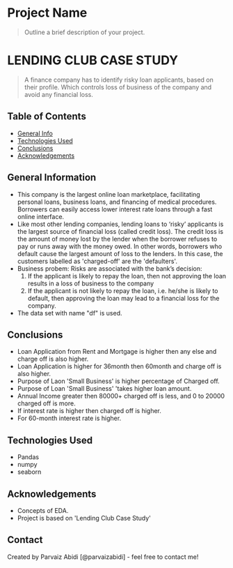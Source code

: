 # Project Name
> Outline a brief description of your project.

# LENDING CLUB CASE STUDY
> A finance company has to identify risky loan applicants, based on their profile. 
> Which controls loss of business of the company and avoid any financial loss.


## Table of Contents
* [General Info](#general-information)
* [Technologies Used](#technologies-used)
* [Conclusions](#conclusions)
* [Acknowledgements](#acknowledgements)

<!-- You can include any other section that is pertinent to your problem -->
 
## General Information
- This company is the largest online loan marketplace, facilitating personal loans, business loans, and financing of medical procedures. Borrowers can easily access lower interest rate loans through a fast online interface. 
- Like most other lending companies, lending loans to ‘risky’ applicants is the largest source of financial loss (called credit loss). The credit loss is the amount of money lost by the lender when the borrower refuses to pay or runs away with the money owed. In other words, borrowers who default cause the largest amount of loss to the lenders. In this case, the customers labelled as 'charged-off' are the 'defaulters'.  
- Business probem: Risks are associated with the bank’s decision:
    1) If the applicant is likely to repay the loan, then not approving the loan results in a loss of business to the company
    2) If the applicant is not likely to repay the loan, i.e. he/she is likely to default, then approving the loan may lead to a financial loss for the company.
- The data set with name "df" is used.


<!-- You don't have to answer all the questions - just the ones relevant to your project. -->

## Conclusions
- Loan Application from Rent and Mortgage is higher then any else and charge off is also higher.
- Loan Application is higher for 36month then 60month and charge off is also higher.
- Purpose of Laon 'Small Business' is higher percentage of Charged off.
- Purpose of Loan 'Small Business' 'takes higher loan amount.
- Annual Income greater then 80000+ charged off is less, and 0 to 20000 charged off is more.
- If interest rate is higher then charged off is higher.
- For 60-month interest rate is higher.



<!-- You don't have to answer all the questions - just the ones relevant to your project. -->


## Technologies Used
- Pandas
- numpy
- seaborn

<!-- As the libraries versions keep on changing, it is recommended to mention the version of library used in this project -->

## Acknowledgements
- Concepts of EDA.
- Project is based on 'Lending Club Case Study'


## Contact
Created by 
Parvaiz Abidi [@parvaizabidi] - feel free to contact me!

 
